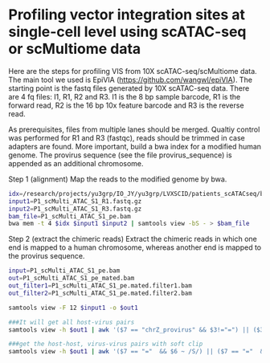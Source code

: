 # Profiling vector integration sites at single-cell level using scATAC-seq or scMultiome data

Here are the steps for profiling VIS from 10X scATAC-seq/scMultiome data. The main tool we used is EpiVIA (https://github.com/wangwl/epiVIA). The starting point is the fastq files generated by 10X scATAC-seq data. There are 4 fq files: I1, R1, R2 and R3. I1 is the 8 bp sample barcode, R1 is the forward read, R2 is the 16 bp 10x feature barcode and R3 is the reverse read. 

As prerequisites, files from multiple lanes should be merged. Qualtiy control was performed for R1 and R3 (fastqc), reads should be trimmed in case adapters are found. More important, build a bwa index for a modified human genome. The provirus sequence (see the file provirus_sequence) is appended as an additional chromosome.

Step 1 (alignment)
Map the reads to the modified genome by bwa.
```bash
idx=/research/projects/yu3grp/IO_JY/yu3grp/LVXSCID/patients_scATACseq/bwa_index/hg19withpv/hg19wpvidx ##location of the bwa index
input1=P1_scMulti_ATAC_S1_R1.fastq.gz
input2=P1_scMulti_ATAC_S1_R3.fastq.gz
bam_file=P1_scMulti_ATAC_S1_pe.bam
bwa mem -t 4 $idx $input1 $input2 | samtools view -bS - > $bam_file
```

Step 2 (extract the chimeric reads)
Extract the chimeric reads in which one end is mapped to a human chromosome, whereas another end is mapped to the provirus sequence. 
```bash
input=P1_scMulti_ATAC_S1_pe.bam
out=P1_scMulti_ATAC_S1_pe_mated.bam
out_filter1=P1_scMulti_ATAC_S1_pe.mated.filter1.bam
out_filter2=P1_scMulti_ATAC_S1_pe.mated.filter2.bam

samtools view -F 12 $input1 -o $out1

###It will get all host-virus pairs
samtools view -h $out1 | awk '($7 == "chrZ_provirus" && $3!="=") || ($3 == "chrZ_provirus" && $7!="=") || $1 ~ /^@/' | samtools view -bS - > $out1_filter1

###get the host-host, virus-virus pairs with soft clip
samtools view -h $out1 | awk '($7 == "="  && $6 ~ /S/) || ($7 == "="  && $14 ~ /S/) || $1 ~ /^@/' | samtools view -bS - > $out1_filter2

```
